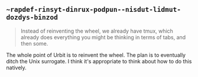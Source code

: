 ## `~rapdef-rinsyt-dinrux-podpun--nisdut-lidmut-dozdys-binzod`
> Instead of reinventing the wheel, we already have tmux, which already does everything you might be thinking in terms of tabs, and then some.

The whole point of Urbit is to reinvent the wheel. The plan is to eventually ditch the Unix surrogate. I think it's appropriate to think about how to do this natively.